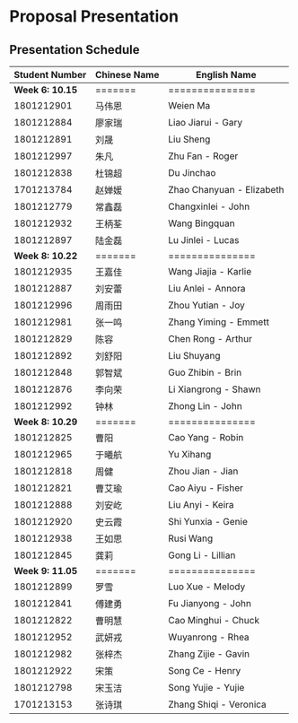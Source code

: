 # Proposal Presentation

## Presentation Schedule
Student Number | Chinese Name | English Name
---|----|----
**Week 6: 10.15** | ======= | ===============
1801212901 | 马伟恩 | Weien Ma
1801212884 | 廖家瑞 | Liao Jiarui - Gary
1801212891 | 刘晟 | Liu Sheng
1801212997 | 朱凡 | Zhu Fan - Roger
1801212838 | 杜锦超 | Du Jinchao
1701213784 | 赵婵媛 | Zhao Chanyuan - Elizabeth
1801212779 | 常鑫磊 | Changxinlei - John
1801212932 | 王柄荃 | Wang Bingquan
1801212897 | 陆金磊 | Lu Jinlei - Lucas
**Week 8: 10.22** | ======= | ===============
1801212935 | 王嘉佳 | Wang Jiajia - Karlie
1801212887 | 刘安蕾 | Liu Anlei - Annora
1801212996 | 周雨田 | Zhou Yutian - Joy
1801212981 | 张一鸣 | Zhang Yiming - Emmett
1801212829 | 陈容 | Chen Rong - Arthur
1801212892 | 刘舒阳 | Liu Shuyang
1801212848 | 郭智斌 | Guo Zhibin - Brin
1801212876 | 李向荣 | Li Xiangrong  - Shawn
1801212992 | 钟林 | Zhong Lin - John
**Week 8: 10.29** | ======= | ===============
1801212825 | 曹阳 | Cao Yang - Robin
1801212965 | 于曦航 | Yu Xihang
1801212818 | 周健 | Zhou Jian - Jian
1801212821 | 曹艾瑜 | Cao Aiyu - Fisher
1801212888 | 刘安屹 | Liu Anyi - Keira
1801212920 | 史云霞 | Shi Yunxia - Genie
1801212938 | 王如思 | Rusi Wang
1801212845 | 龚莉 | Gong Li - Lillian
**Week 9: 11.05** | ======= | ===============
1801212899 | 罗雪 | Luo Xue - Melody
1801212841 | 傅建勇 | Fu Jianyong - John
1801212822 | 曹明慧 | Cao Minghui - Chuck
1801212952 | 武妍戎 | Wuyanrong - Rhea
1801212982 | 张梓杰 | Zhang Zijie - Gavin
1801212922 | 宋策 | Song Ce - Henry
1801212798 | 宋玉洁 | Song Yujie - Yujie
1701213153 | 张诗琪 | Zhang Shiqi - Veronica
